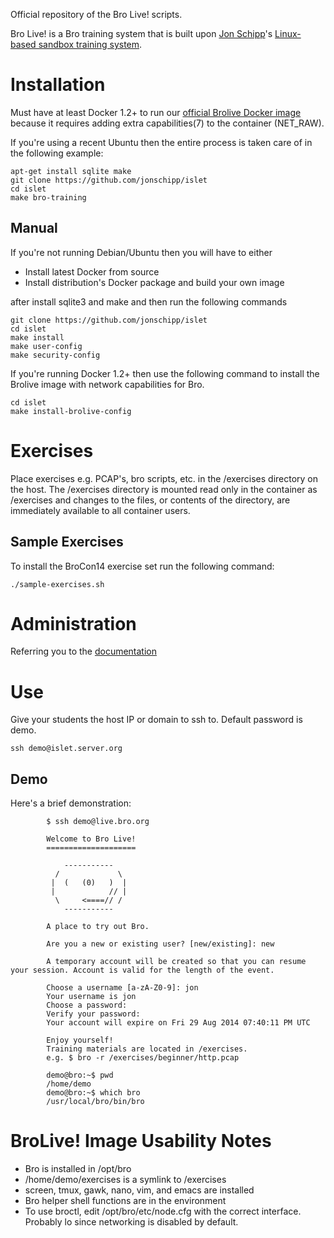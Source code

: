 Official repository of the Bro Live! scripts.

Bro Live! is a Bro training system that is built upon [Jon Schipp](http://jonschipp.com)'s [Linux-based sandbox training system](https://github.com/jonschipp/islet).

# Installation

Must have at least Docker 1.2+ to run our [official Brolive Docker image](https://registry.hub.docker.com/u/broplatform/brolive/) because it requires adding extra capabilities(7)
to the container (NET_RAW).

If you're using a recent Ubuntu then the entire process is taken care of in the following example:
```shell
apt-get install sqlite make
git clone https://github.com/jonschipp/islet
cd islet
make bro-training
```

## Manual

If you're not running Debian/Ubuntu then you will have to either
* Install latest Docker from source
* Install distribution's Docker package and build your own image

after install sqlite3 and make and then run the following commands
```shell
git clone https://github.com/jonschipp/islet
cd islet
make install
make user-config
make security-config
```

If you're running Docker 1.2+ then use the following command to install the Brolive image with network capabilities for Bro.
```shell
cd islet
make install-brolive-config
```

# Exercises

Place exercises e.g. PCAP's, bro scripts, etc. in the /exercises directory on the host.
The /exercises directory is mounted read only in the container as /exercises and changes
to the files, or contents of the directory, are immediately available to all container users.

## Sample Exercises

To install the BroCon14 exercise set run the following command:
```shell
./sample-exercises.sh
```

# Administration

Referring you to the [documentation](https://github.com/jonschipp/islet/blob/master/README.md)

# Use

Give your students the host IP or domain to ssh to. Default password is demo.

```shell
ssh demo@islet.server.org
```

## Demo

Here's a brief demonstration:

```
        $ ssh demo@live.bro.org

        Welcome to Bro Live!
        ====================

            -----------
          /             \
         |  (   (0)   )  |
         |            // |
          \     <====// /
            -----------

        A place to try out Bro.

        Are you a new or existing user? [new/existing]: new

        A temporary account will be created so that you can resume your session. Account is valid for the length of the event.

        Choose a username [a-zA-Z0-9]: jon
        Your username is jon
        Choose a password:
        Verify your password:
        Your account will expire on Fri 29 Aug 2014 07:40:11 PM UTC

        Enjoy yourself!
        Training materials are located in /exercises.
        e.g. $ bro -r /exercises/beginner/http.pcap

        demo@bro:~$ pwd
        /home/demo
        demo@bro:~$ which bro
        /usr/local/bro/bin/bro
```

# BroLive! Image Usability Notes

* Bro is installed in /opt/bro
* /home/demo/exercises is a symlink to /exercises
* screen, tmux, gawk, nano, vim, and emacs are installed
* Bro helper shell functions are in the environment
* To use broctl, edit /opt/bro/etc/node.cfg with the correct interface. Probably lo since networking is disabled by default.
